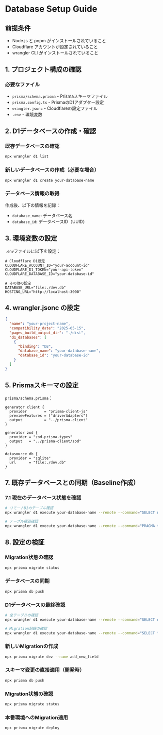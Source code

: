 # Database Setup Guide

## 前提条件

- Node.js と pnpm がインストールされていること
- Cloudflare アカウントが設定されていること
- wrangler CLI がインストールされていること

## 1. プロジェクト構成の確認

### 必要なファイル
- `prisma/schema.prisma` - Prismaスキーマファイル
- `prisma.config.ts` - PrismaのD1アダプター設定
- `wrangler.jsonc` - Cloudflareの設定ファイル
- `.env` - 環境変数

## 2. D1データベースの作成・確認

### 既存データベースの確認
```bash
npx wrangler d1 list
```

### 新しいデータベースの作成（必要な場合）
```bash
npx wrangler d1 create your-database-name
```

### データベース情報の取得
作成後、以下の情報を記録：
- `database_name`: データベース名
- `database_id`: データベースID（UUID）

## 3. 環境変数の設定

`.env`ファイルに以下を設定：

```env
# Cloudflare D1設定
CLOUDFLARE_ACCOUNT_ID="your-account-id"
CLOUDFLARE_D1_TOKEN="your-api-token"
CLOUDFLARE_DATABASE_ID="your-database-id"

# その他の設定
DATABASE_URL="file:./dev.db"
HOSTING_URL="http://localhost:3000"
```

## 4. wrangler.jsonc の設定

```json
{
  "name": "your-project-name",
  "compatibility_date": "2025-05-15",
  "pages_build_output_dir": "./dist",
  "d1_databases": [
    {
      "binding": "DB",
      "database_name": "your-database-name",
      "database_id": "your-database-id"
    }
  ]
}
```

## 5. Prismaスキーマの設定

`prisma/schema.prisma`：

```prisma
generator client {
  provider        = "prisma-client-js"
  previewFeatures = ["driverAdapters"]
  output          = "../prisma-client"
}

generator zod {
  provider = "zod-prisma-types"
  output   = "../prisma-client/zod"
}

datasource db {
  provider = "sqlite"
  url      = "file:./dev.db"
}

```

## 7. 既存データベースとの同期（Baseline作成）

### 7.1 現在のデータベース状態を確認
```bash
# リモートD1のテーブル確認
npx wrangler d1 execute your-database-name --remote --command="SELECT name FROM sqlite_master WHERE type='table';"

# テーブル構造確認
npx wrangler d1 execute your-database-name --remote --command="PRAGMA table_info(User);"
```

## 8. 設定の検証

### Migration状態の確認
```bash
npx prisma migrate status
```

### データベースの同期
```bash
npx prisma db push
```

### D1データベースの最終確認
```bash
# 全テーブルの確認
npx wrangler d1 execute your-database-name --remote --command="SELECT name FROM sqlite_master WHERE type='table';"

# Migration記録の確認
npx wrangler d1 execute your-database-name --remote --command="SELECT * FROM _prisma_migrations;"
```

### 新しいMigrationの作成
```bash
npx prisma migrate dev --name add_new_field
```

### スキーマ変更の直接適用（開発時）
```bash
npx prisma db push
```

### Migration状態の確認
```bash
npx prisma migrate status
```

### 本番環境へのMigration適用
```bash
npx prisma migrate deploy
```
